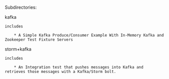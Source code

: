 

Subdirectories:

kafka

    includes

        * A Simple Kafka Produce/Consumer Example With In-Memory Kafka and Zookeeper Test Fixture Servers

storm+kafka

    includes

        * An Integration test that pushes messages into Kafka and retrieves those messages with a Kafka/Storm bolt.

